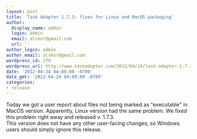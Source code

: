 ```yaml
---
layout: post
title: 'Task Adapter 1.7.3: fixes for Linux and MacOS packaging'
author:
  display_name: admin
  login: admin
  email: alskor@gmail.com
  url: ''
author_login: admin
author_email: alskor@gmail.com
wordpress_id: 279
wordpress_url: http://www.taskadapter.com/2012/04/24/task-adapter-1-7-3-fixes-for-linux-and-macos-packaging/
date: '2012-04-24 04:08:00 -0700'
date_gmt: '2012-04-24 04:08:00 -0700'
categories:
- release
---
```

<p>Today&nbsp;we got a user report about files not being marked as "executable" in MacOS version. Apparently,&nbsp;Linux version had the same problem. We fixed this problem right away and released v. 1.7.3.<br/>This version does not have any other user-facing changes, so Windows users should simply ignore this release.</p>
